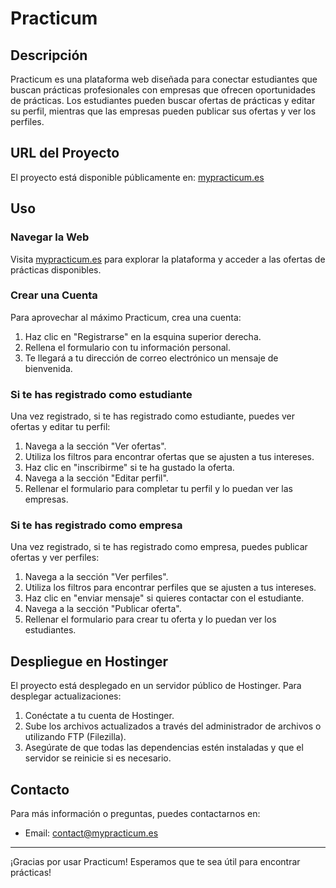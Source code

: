 # Practicum

## Descripción
Practicum es una plataforma web diseñada para conectar estudiantes que buscan prácticas profesionales con empresas que ofrecen oportunidades de prácticas. Los estudiantes pueden buscar ofertas de prácticas y editar su perfil, mientras que las empresas pueden publicar sus ofertas y ver los perfiles.

## URL del Proyecto
El proyecto está disponible públicamente en: [mypracticum.es](https://mypracticum.es)

## Uso
### Navegar la Web
Visita [mypracticum.es](https://mypracticum.es) para explorar la plataforma y acceder a las ofertas de prácticas disponibles.

### Crear una Cuenta
Para aprovechar al máximo Practicum, crea una cuenta:
1. Haz clic en "Registrarse" en la esquina superior derecha.
2. Rellena el formulario con tu información personal.
3. Te llegará a tu dirección de correo electrónico un mensaje de bienvenida.

### Si te has registrado como estudiante
Una vez registrado, si te has registrado como estudiante, puedes ver ofertas y editar tu perfil:
1. Navega a la sección "Ver ofertas".
2. Utiliza los filtros para encontrar ofertas que se ajusten a tus intereses.
3. Haz clic en "inscribirme" si te ha gustado la oferta.
4. Navega a la sección "Editar perfil".
5. Rellenar el formulario para completar tu perfil y lo puedan ver las empresas.

### Si te has registrado como empresa
Una vez registrado, si te has registrado como empresa, puedes publicar ofertas y ver perfiles:
1. Navega a la sección "Ver perfiles".
2. Utiliza los filtros para encontrar perfiles que se ajusten a tus intereses.
3. Haz clic en "enviar mensaje" si quieres contactar con el estudiante.
4. Navega a la sección "Publicar oferta".
5. Rellenar el formulario para crear tu oferta y lo puedan ver los estudiantes.

## Despliegue en Hostinger
El proyecto está desplegado en un servidor público de Hostinger. Para desplegar actualizaciones:

1. Conéctate a tu cuenta de Hostinger.
2. Sube los archivos actualizados a través del administrador de archivos o utilizando FTP (Filezilla).
3. Asegúrate de que todas las dependencias estén instaladas y que el servidor se reinicie si es necesario.

## Contacto
Para más información o preguntas, puedes contactarnos en:
- Email: contact@mypracticum.es

---

¡Gracias por usar Practicum! Esperamos que te sea útil para encontrar prácticas!